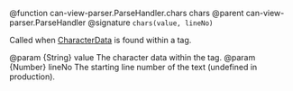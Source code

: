 @function can-view-parser.ParseHandler.chars chars
@parent can-view-parser.ParseHandler
@signature `chars(value, lineNo)`

Called when [CharacterData](https://developer.mozilla.org/en-US/docs/Web/API/CharacterData) is found within a tag.

@param {String} value The character data within the tag.
@param {Number} lineNo The starting line number of the text (undefined in production).
